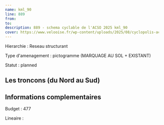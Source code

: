 ```yaml
---
name: kml_90 
line: 889
from: 
to:  
description: 889 - schema cyclable de l'ACSO 2025 kml_90 
cover: https://www.velooise.fr/wp-content/uploads/2025/08/cyclopolis-acso-889.jpg
---
```

Hierarchie : Reseau structurant

Type d'amenagement : pictogramme (MARQUAGE AU SOL + EXISTANT)

Statut : planned

## Les troncons (du Nord au Sud)

## Informations complementaires

Budget  : 477 

Lineaire :

